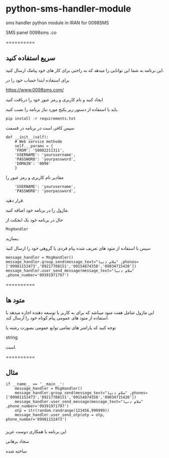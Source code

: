# python-sms-handler-module

sms handler python module in IRAN for  0098SMS  

SMS panel 0098sms .co

==========

## سریع استفاده کنید




 
این برنامه به شما این توانایی را میدهد که به راحتی برای کار های خود پیامک ارسال کنید.

 برای استفاده ابتدا حساب خود را در
  
  https://www.0098sms.com/
  
 ایجاد کنید و نام کاربری و رمز عبور خود را دریافت کنید
 
 باید با استفاده از دستور زیر پکیج مورد نیاز برنامه را نصب کنید.
 
 
    pip install -r requirements.txt
 
 
سپس کافی است در برنامه در قسمت

    def __init__(self):
        # Web service methode 
        self.__params = {
        'FROM': '50002211311',
        'USERNAME': 'yourusername',
        'PASSWORD': 'yourpassword',
        'DOMAIN': '0098'
        }
        
   مقادیر نام کاربری و رمز عبور را 

        'USERNAME': 'yourusername',
        'PASSWORD': 'yourpassword',

 قرار دهید.
 
 ماژول را در برنامه خود اضافه کنید.
 
 
حال در برنامه خود یک ابجکت از

    MsgHandler
  
بسازید.

سپس با استفاده از متود های تعریف شده پیام فردی یا گروهی خود را ارسال کنید

    message_handler = MsgHandler()
    message_handler.group_send(message_text="سلام دنیا" ,phones=['09981152473','09217708151','09154874358','09034715420'])
    message_handler.user_send_message(message_text="سلام دنیا" ,phone_number='09391971797')
    
==========

## متود ها




 
این ماژول شامل هفت متود میباشد که برای به کاربر یا توسعه دهنده اجازه میدهد با استفاده از متود های عمومی پیام کوتاه خود را ارسال کند.

توجه کنید که پارامتر های تمامی توابع عمومی بصورت رشته یا

string 

است.

  
==========

## مثال




 
    if __name__ == '__main__':
        message_handler = MsgHandler()
        message_handler.group_send(message_text="سلام دنیا" ,phones=['09981152473','09217708151','09154874358','09034715420'])
        message_handler.user_send_message(message_text="سلام دنیا" ,phone_number='09391971797')
        otp = str(random.randrange(123456,999999))
        message_handler.user_send_otp(otp = otp, phone_number='09981152473')

###

این برنامه با همکاری دوست عزیز

سجاد برهانی 

ساخته شده
